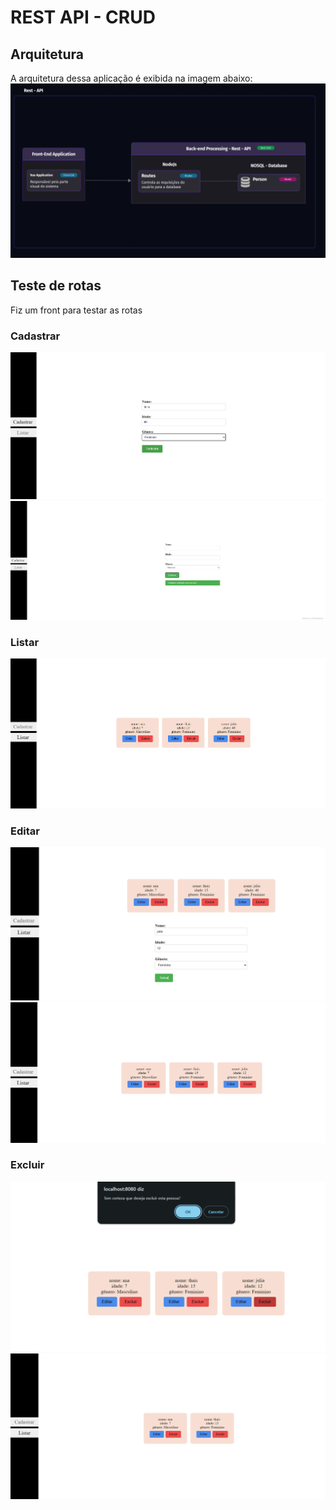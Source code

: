 # REST API - CRUD

## Arquitetura
A arquitetura dessa aplicação é exibida na imagem abaixo:
![arquitetura](arquitetura.png)

## Teste de rotas
Fiz um front para testar as rotas

### Cadastrar
![cadastrar](cadastrar.png)
![cadastrar](cadastrar2.png)

### Listar
![listar](listar.png)

### Editar
![editar](editar.png)
![editar continuacao](editar2.png)


### Excluir
![excluir](excluir.png)
![excluir continuacao](excluir2.png)

